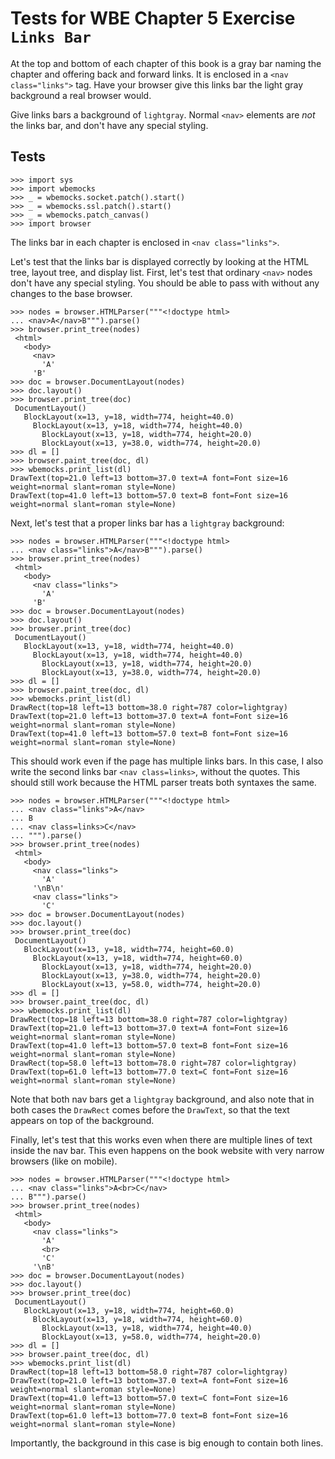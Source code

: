 Tests for WBE Chapter 5 Exercise `Links Bar`
============================================

At the top and bottom of each chapter of this book is a gray bar
naming the chapter and offering back and forward links. It is enclosed
in a `<nav class="links">` tag. Have your browser give this links bar
the light gray background a real browser would.

Give links bars a background of `lightgray`. Normal `<nav>` elements
are *not* the links bar, and don't have any special styling.

Tests
-----

    >>> import sys
    >>> import wbemocks
    >>> _ = wbemocks.socket.patch().start()
    >>> _ = wbemocks.ssl.patch().start()
    >>> _ = wbemocks.patch_canvas()
    >>> import browser

The links bar in each chapter is enclosed in `<nav class="links">`.

Let's test that the links bar is displayed correctly by looking at the
HTML tree, layout tree, and display list. First, let's test that
ordinary `<nav>` nodes don't have any special styling. You should be
able to pass with without any changes to the base browser.

    >>> nodes = browser.HTMLParser("""<!doctype html>
    ... <nav>A</nav>B""").parse()
    >>> browser.print_tree(nodes)
     <html>
       <body>
         <nav>
           'A'
         'B'
    >>> doc = browser.DocumentLayout(nodes)
    >>> doc.layout()
    >>> browser.print_tree(doc)
     DocumentLayout()
       BlockLayout(x=13, y=18, width=774, height=40.0)
         BlockLayout(x=13, y=18, width=774, height=40.0)
           BlockLayout(x=13, y=18, width=774, height=20.0)
           BlockLayout(x=13, y=38.0, width=774, height=20.0)
    >>> dl = []
    >>> browser.paint_tree(doc, dl)
    >>> wbemocks.print_list(dl)
    DrawText(top=21.0 left=13 bottom=37.0 text=A font=Font size=16 weight=normal slant=roman style=None)
    DrawText(top=41.0 left=13 bottom=57.0 text=B font=Font size=16 weight=normal slant=roman style=None)

Next, let's test that a proper links bar has a `lightgray` background:

    >>> nodes = browser.HTMLParser("""<!doctype html>
    ... <nav class="links">A</nav>B""").parse()
    >>> browser.print_tree(nodes)
     <html>
       <body>
         <nav class="links">
           'A'
         'B'
    >>> doc = browser.DocumentLayout(nodes)
    >>> doc.layout()
    >>> browser.print_tree(doc)
     DocumentLayout()
       BlockLayout(x=13, y=18, width=774, height=40.0)
         BlockLayout(x=13, y=18, width=774, height=40.0)
           BlockLayout(x=13, y=18, width=774, height=20.0)
           BlockLayout(x=13, y=38.0, width=774, height=20.0)
    >>> dl = []
    >>> browser.paint_tree(doc, dl)
    >>> wbemocks.print_list(dl)
    DrawRect(top=18 left=13 bottom=38.0 right=787 color=lightgray)
    DrawText(top=21.0 left=13 bottom=37.0 text=A font=Font size=16 weight=normal slant=roman style=None)
    DrawText(top=41.0 left=13 bottom=57.0 text=B font=Font size=16 weight=normal slant=roman style=None)

This should work even if the page has multiple links bars. In this
case, I also write the second links bar `<nav class=links>`, without
the quotes. This should still work because the HTML parser treats both
syntaxes the same.

    >>> nodes = browser.HTMLParser("""<!doctype html>
    ... <nav class="links">A</nav>
    ... B
    ... <nav class=links>C</nav>
    ... """).parse()
    >>> browser.print_tree(nodes)
     <html>
       <body>
         <nav class="links">
           'A'
         '\nB\n'
         <nav class="links">
           'C'
    >>> doc = browser.DocumentLayout(nodes)
    >>> doc.layout()
    >>> browser.print_tree(doc)
     DocumentLayout()
       BlockLayout(x=13, y=18, width=774, height=60.0)
         BlockLayout(x=13, y=18, width=774, height=60.0)
           BlockLayout(x=13, y=18, width=774, height=20.0)
           BlockLayout(x=13, y=38.0, width=774, height=20.0)
           BlockLayout(x=13, y=58.0, width=774, height=20.0)
    >>> dl = []
    >>> browser.paint_tree(doc, dl)
    >>> wbemocks.print_list(dl)
    DrawRect(top=18 left=13 bottom=38.0 right=787 color=lightgray)
    DrawText(top=21.0 left=13 bottom=37.0 text=A font=Font size=16 weight=normal slant=roman style=None)
    DrawText(top=41.0 left=13 bottom=57.0 text=B font=Font size=16 weight=normal slant=roman style=None)
    DrawRect(top=58.0 left=13 bottom=78.0 right=787 color=lightgray)
    DrawText(top=61.0 left=13 bottom=77.0 text=C font=Font size=16 weight=normal slant=roman style=None)

Note that both nav bars get a `lightgray` background, and also note
that in both cases the `DrawRect` comes before the `DrawText`, so that
the text appears on top of the background.

Finally, let's test that this works even when there are multiple lines
of text inside the nav bar. This even happens on the book website with
very narrow browsers (like on mobile).

    >>> nodes = browser.HTMLParser("""<!doctype html>
    ... <nav class="links">A<br>C</nav>
    ... B""").parse()
    >>> browser.print_tree(nodes)
     <html>
       <body>
         <nav class="links">
           'A'
           <br>
           'C'
         '\nB'
    >>> doc = browser.DocumentLayout(nodes)
    >>> doc.layout()
    >>> browser.print_tree(doc)
     DocumentLayout()
       BlockLayout(x=13, y=18, width=774, height=60.0)
         BlockLayout(x=13, y=18, width=774, height=60.0)
           BlockLayout(x=13, y=18, width=774, height=40.0)
           BlockLayout(x=13, y=58.0, width=774, height=20.0)
    >>> dl = []
    >>> browser.paint_tree(doc, dl)
    >>> wbemocks.print_list(dl)
    DrawRect(top=18 left=13 bottom=58.0 right=787 color=lightgray)
    DrawText(top=21.0 left=13 bottom=37.0 text=A font=Font size=16 weight=normal slant=roman style=None)
    DrawText(top=41.0 left=13 bottom=57.0 text=C font=Font size=16 weight=normal slant=roman style=None)
    DrawText(top=61.0 left=13 bottom=77.0 text=B font=Font size=16 weight=normal slant=roman style=None)
     
Importantly, the background in this case is big enough to contain both lines.
